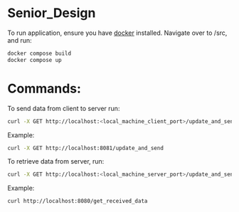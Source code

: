 # Senior_Design

To run application, ensure you have [docker](https://docs.docker.com/engine/install/) installed. Navigate over to /src, and run:
```bash
docker compose build
docker compose up
```



# Commands:
To send data from client to server run:
```bash
curl -X GET http://localhost:<local_machine_client_port>/update_and_send
```
Example:
```bash
curl -X GET http://localhost:8081/update_and_send
```

To retrieve data from server, run:
```bash
curl -X GET http://localhost:<local_machine_server_port>/update_and_send
```
Example:
```bash
curl http://localhost:8080/get_received_data
```
